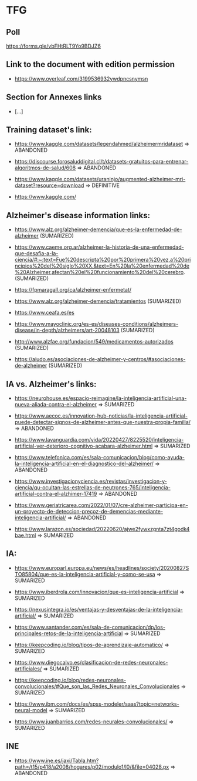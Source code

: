 # TFG

## Poll

https://forms.gle/vbFHtRLT9Yo9BDJZ6

## Link to the document with edition permission

- https://www.overleaf.com/3199536932ywdpncsnymsn

## Section for Annexes links

- [...]

## Training dataset's link:

- https://www.kaggle.com/datasets/legendahmed/alzheimermridataset => ABANDONED

- https://discourse.forosaluddigital.cl/t/datasets-gratuitos-para-entrenar-algoritmos-de-salud/608 => ABANDONED

- https://www.kaggle.com/datasets/uraninjo/augmented-alzheimer-mri-dataset?resource=download => DEFINITIVE

- https://www.kaggle.com/

## Alzheimer's disease information links:

- https://www.alz.org/alzheimer-demencia/que-es-la-enfermedad-de-alzheimer (SUMARIZED)

- https://www.caeme.org.ar/alzheimer-la-historia-de-una-enfermedad-que-desafia-a-la-ciencia/#:~:text=Fue%20descripta%20por%20primera%20vez,a%20principios%20del%20siglo%20XX.&text=En%20la%20enfermedad%20de%20Alzheimer,afectan%20el%20funcionamiento%20del%20cerebro. (SUMARIZED)

- https://fpmaragall.org/ca/alzheimer-enfermetat/

- https://www.alz.org/alzheimer-demencia/tratamientos (SUMARIZED)

- https://www.ceafa.es/es

- https://www.mayoclinic.org/es-es/diseases-conditions/alzheimers-disease/in-depth/alzheimers/art-20048103 (SUMARIZED)

- http://www.alzfae.org/fundacion/549/medicamentos-autorizados (SUMARIZED)

- https://aiudo.es/asociaciones-de-alzheimer-y-centros/#asociaciones-de-alzheimer (SUMARIZED)


## IA vs. Alzheimer's links:

- https://neurohouse.es/espacio-reimagine/la-inteligencia-artificial-una-nueva-aliada-contra-el-alzheimer => SUMARIZED

- https://www.aecoc.es/innovation-hub-noticias/la-inteligencia-artificial-puede-detectar-signos-de-alzheimer-antes-que-nuestra-propia-familia/ => ABANDONED

- https://www.lavanguardia.com/vida/20220427/8225520/inteligencia-artificial-ver-deterioro-cognitivo-acabara-alzheimer.html => SUMARIZED

- https://www.telefonica.com/es/sala-comunicacion/blog/como-ayuda-la-inteligencia-artificial-en-el-diagnostico-del-alzheimer/ => ABANDONED

- https://www.investigacionyciencia.es/revistas/investigacion-y-ciencia/qu-ocultan-las-estrellas-de-neutrones-765/inteligencia-artificial-contra-el-alzhimer-17419 => ABANDONED

- https://www.geriatricarea.com/2022/01/07/cre-alzheimer-participa-en-un-proyecto-de-deteccion-precoz-de-demencias-mediante-inteligencia-artificial/ => ABANDONED

- https://www.larazon.es/sociedad/20220620/ajwe2fywxzgnta7zt4godk4bae.html => SUMARIZED

## IA:

- https://www.europarl.europa.eu/news/es/headlines/society/20200827STO85804/que-es-la-inteligencia-artificial-y-como-se-usa => SUMARIZED

- https://www.iberdrola.com/innovacion/que-es-inteligencia-artificial => SUMARIZED

- https://nexusintegra.io/es/ventajas-y-desventajas-de-la-inteligencia-artificial/ => SUMARIZED

- https://www.santander.com/es/sala-de-comunicacion/dp/los-principales-retos-de-la-inteligencia-artificial => SUMARIZED

- https://keepcoding.io/blog/tipos-de-aprendizaje-automatico/ => SUMARIZED

- https://www.diegocalvo.es/clasificacion-de-redes-neuronales-artificiales/ => SUMARIZED

- https://keepcoding.io/blog/redes-neuronales-convolucionales/#Que_son_las_Redes_Neuronales_Convolucionales => SUMARIZED

- https://www.ibm.com/docs/es/spss-modeler/saas?topic=networks-neural-model => SUMARIZED

- https://www.juanbarrios.com/redes-neurales-convolucionales/ => SUMARIZED

## INE

- https://www.ine.es/jaxi/Tabla.htm?path=/t15/p418/a2008/hogares/p02/modulo1/l0/&file=04028.px => ABANDONED

